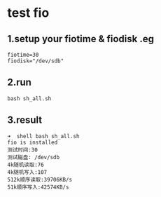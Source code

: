# test fio
## 1.setup your fiotime & fiodisk .eg 

    fiotime=30
    fiodisk="/dev/sdb"
## 2.run 

    bash sh_all.sh
    
## 3.result

    ➜  shell bash sh_all.sh 
    fio is installed
    测试时间:30 
    测试磁盘: /dev/sdb 
    4k随机读取:76
    4k随机写入:107
    512k顺序读取:39706KB/s
    51k顺序写入:42574KB/s


    
    

